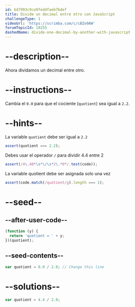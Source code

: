```yaml
---
id: bd7993c9ca9feddfaeb7bdef
title: Divide un decimal entre otro con JavaScript
challengeType: 1
videoUrl: 'https://scrimba.com/c/cBZe9AW'
forumTopicId: 18255
dashedName: divide-one-decimal-by-another-with-javascript
---
```


# --description--

Ahora dividamos un decimal entre otro.

# --instructions--

Cambia el `0.0` para que el cociente (`quotient`) sea igual a `2.2`.

# --hints--

La variable `quotient` debe ser igual a `2.2`

```js
assert(quotient === 2.2);
```

Debes usar el operador `/` para dividir 4.4 entre 2

```js
assert(/4\.40*\s*\/\s*2\.*0*/.test(code));
```

La variable quotient debe ser asignada solo una vez

```js
assert(code.match(/quotient/g).length === 1);
```

# --seed--

## --after-user-code--

```js
(function (y) {
  return 'quotient = ' + y;
})(quotient);
```

## --seed-contents--

```js
var quotient = 0.0 / 2.0; // Change this line
```

# --solutions--

```js
var quotient = 4.4 / 2.0;
```
